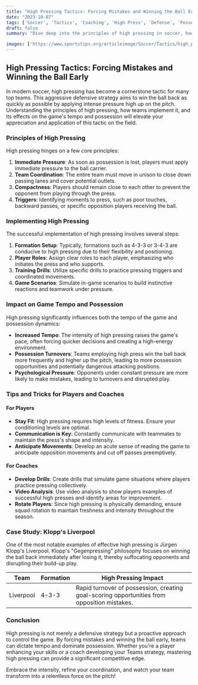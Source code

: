 ```yaml
---
title: "High Pressing Tactics: Forcing Mistakes and Winning the Ball Early"
date: "2023-10-07"
tags: ['Soccer', 'Tactics', 'Coaching', 'High Press', 'Defense', 'Possession', 'Tempo', 'Player Tips', 'Strategy']
draft: false
summary: "Dive deep into the principles of high pressing in soccer, how teams effectively implement this tactic, and its significant impact on the game's tempo and possession control."

images: ['https://www.sportstips.org/articleimage/Soccer/Tactics/high_pressing_tactics_forcing_mistakes_and_winning_the_ball_early.webp']
---
```


## High Pressing Tactics: Forcing Mistakes and Winning the Ball Early

In modern soccer, high pressing has become a cornerstone tactic for many top teams. This aggressive defensive strategy aims to win the ball back as quickly as possible by applying intense pressure high up on the pitch. Understanding the principles of high pressing, how teams implement it, and its effects on the game's tempo and possession will elevate your appreciation and application of this tactic on the field.

### Principles of High Pressing

High pressing hinges on a few core principles:

1. **Immediate Pressure**: As soon as possession is lost, players must apply immediate pressure to the ball carrier.
2. **Team Coordination**: The entire team must move in unison to close down passing lanes and cover potential outlets.
3. **Compactness**: Players should remain close to each other to prevent the opponent from playing through the press.
4. **Triggers**: Identifying moments to press, such as poor touches, backward passes, or specific opposition players receiving the ball.

### Implementing High Pressing 

The successful implementation of high pressing involves several steps:

1. **Formation Setup**: Typically, formations such as 4-3-3 or 3-4-3 are conducive to high pressing due to their flexibility and positioning.
2. **Player Roles**: Assign clear roles to each player, emphasizing who initiates the press and who supports.
3. **Training Drills**: Utilize specific drills to practice pressing triggers and coordinated movements.
4. **Game Scenarios**: Simulate in-game scenarios to build instinctive reactions and teamwork under pressure.

### Impact on Game Tempo and Possession

High pressing significantly influences both the tempo of the game and possession dynamics:

- **Increased Tempo**: The intensity of high pressing raises the game's pace, often forcing quicker decisions and creating a high-energy environment.
- **Possession Turnovers**: Teams employing high press win the ball back more frequently and higher up the pitch, leading to more possession opportunities and potentially dangerous attacking positions.
- **Psychological Pressure**: Opponents under constant pressure are more likely to make mistakes, leading to turnovers and disrupted play.

### Tips and Tricks for Players and Coaches

#### For Players

- **Stay Fit**: High pressing requires high levels of fitness. Ensure your conditioning levels are optimal.
- **Communication is Key**: Constantly communicate with teammates to maintain the press's shape and intensity.
- **Anticipate Movements**: Develop an acute sense of reading the game to anticipate opposition movements and cut off passes preemptively.

#### For Coaches

- **Develop Drills**: Create drills that simulate game situations where players practice pressing collectively.
- **Video Analysis**: Use video analysis to show players examples of successful high presses and identify areas for improvement.
- **Rotate Players**: Since high pressing is physically demanding, ensure squad rotation to maintain freshness and intensity throughout the season.

### Case Study: Klopp's Liverpool

One of the most notable examples of effective high pressing is Jürgen Klopp's Liverpool. Klopp's "Gegenpressing" philosophy focuses on winning the ball back immediately after losing it, thereby suffocating opponents and disrupting their build-up play.

| Team | Formation | High Pressing Impact |
|------|-----------|----------------------|
| Liverpool | 4-3-3 | Rapid turnover of possession, creating goal-scoring opportunities from opposition mistakes. |

### Conclusion

High pressing is not merely a defensive strategy but a proactive approach to control the game. By forcing mistakes and winning the ball early, teams can dictate tempo and dominate possession. Whether you're a player enhancing your skills or a coach developing your Teams strategy, mastering high pressing can provide a significant competitive edge.

Embrace the intensity, refine your coordination, and watch your team transform into a relentless force on the pitch!
```
